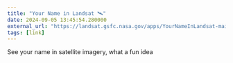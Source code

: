 ```yaml
---
title: "Your Name in Landsat 🛰️"
date: 2024-09-05 13:45:54.280000
external_url: "https://landsat.gsfc.nasa.gov/apps/YourNameInLandsat-main/index.html"
tags: [link]
---
```


See your name in satellite imagery, what a fun idea